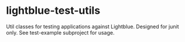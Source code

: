 # lightblue-test-utils

Util classes for testing applications against Lightblue. Designed for junit only. See test-example subproject for usage.
